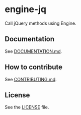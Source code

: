 # engine-jq
Call jQuery methods using Engine.

## Documentation
See [DOCUMENTATION.md](/DOCUMENTATION.md).

## How to contribute
See [CONTRIBUTING.md](/CONTRIBUTING.md).

## License
See the [LICENSE](./LICENSE) file.
